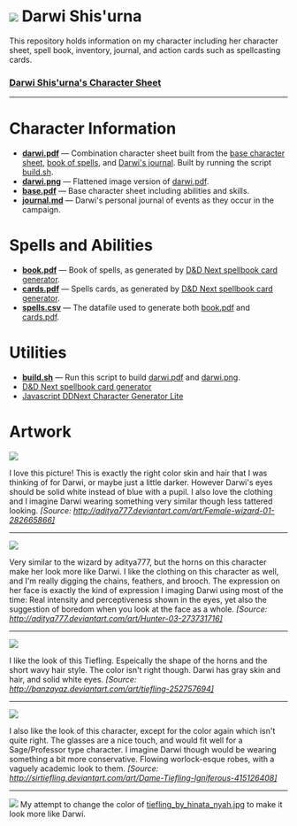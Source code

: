 # ![](https://github.com/lexicalunit/darwi/blob/master/icon.png) Darwi Shis'urna

This repository holds information on my character including her character sheet, spell book, inventory, journal, and action cards such as spellcasting cards.

### [Darwi Shis'urna's Character Sheet](darwi.png)

***

# Character Information
* **[darwi.pdf](darwi.pdf)** &mdash; Combination character sheet built from the [base character sheet](base.pdf), [book of spells](book.pdf), and [Darwi's journal](journal.md). Built by running the script [build.sh](build.sh).
* **[darwi.png](darwi.png)** &mdash; Flattened image version of [darwi.pdf](darwi.pdf).
* **[base.pdf](base.pdf)** &mdash; Base character sheet including abilities and skills.
* **[journal.md](journal.md)** &mdash; Darwi's personal journal of events as they occur in the campaign.

# Spells and Abilities
* **[book.pdf](book.pdf)** &mdash; Book of spells, as generated by [D&D Next spellbook card generator](http://hardcodex.ru/).
* **[cards.pdf](book.pdf)** &mdash; Spells cards, as generated by [D&D Next spellbook card generator](http://hardcodex.ru/).
* **[spells.csv](spells.csv)** &mdash; The datafile used to generate both [book.pdf](book.pdf) and [cards.pdf](book.pdf).

# Utilities
* **[build.sh](build.sh)** &mdash; Run this script to build [darwi.pdf](darwi.pdf) and [darwi.png](darwi.png).
* [D&D Next spellbook card generator](http://hardcodex.ru/)
* [Javascript DDNext Character Generator Lite](http://www.pathguy.com/ddnext.htm)

# Artwork

[![](https://github.com/lexicalunit/darwi/blob/master/female_wizard_by_aditya777.jpg)](female_wizard_by_aditya777.jpg)

I love this picture! This is exactly the right color skin and hair that I was thinking of for Darwi, or maybe just a little darker. However Darwi's eyes should be solid white instead of blue with a pupil. I also love the clothing and I imagine Darwi wearing something very similar though less tattered looking. *[Source: http://aditya777.deviantart.com/art/Female-wizard-01-282665866]*

***

[![](https://github.com/lexicalunit/darwi/blob/master/hunter_by_aditya777.jpg)](hunter_by_aditya777.jpg)

Very similar to the wizard by aditya777, but the horns on this character make her look more like Darwi. I like the clothing on this character as well, and I'm really digging the chains, feathers, and brooch. The expression on her face is exactly the kind of expression I imaging Darwi using most of the time: Real intensity and perceptiveness shown in the eyes, yet also the suggestion of boredom when you look at the face as a whole. *[Source: http://aditya777.deviantart.com/art/Hunter-03-273731716]*

***

[![](https://github.com/lexicalunit/darwi/blob/master/tiefling_by_hinata_nyah.jpg)](tiefling_by_hinata_nyah.jpg)

I like the look of this Tiefling. Espeically the shape of the horns and the short wavy hair style. The color isn't right though. Darwi has gray skin and hair, and solid white eyes. *[Source: http://banzayaz.deviantart.com/art/tiefling-252757694]*

***

[![](https://github.com/lexicalunit/darwi/blob/master/dame_tiefling_igniferous_by_sirtiefling.jpg)](dame_tiefling_igniferous_by_sirtiefling.jpg)

I also like the look of this character, except for the color again which isn't quite right. The glasses are a nice touch, and would fit well for a Sage/Professor type character. I imagine Darwi though would be wearing something a bit more conservative. Flowing worlock-esque robes, with a vaguely academic look to them. *[Source: http://sirtiefling.deviantart.com/art/Dame-Tiefling-Igniferous-415126408]*

***

[![](https://github.com/lexicalunit/darwi/blob/master/avatar.png)](avatar.png) My attempt to change the color of [tiefling_by_hinata_nyah.jpg](tiefling_by_hinata_nyah.jpg) to make it look more like Darwi.
